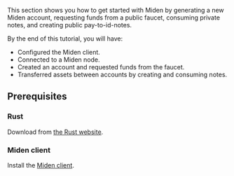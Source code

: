 This section shows you how to get started with Miden by generating a new Miden account, requesting funds from a public faucet, consuming private notes, and creating public pay-to-id-notes.  

By the end of this tutorial, you will have:

- Configured the Miden client.
- Connected to a Miden node. 
- Created an account and requested funds from the faucet.
- Transferred assets between accounts by creating and consuming notes.

## Prerequisites

### Rust

Download from [the Rust website](https://www.rust-lang.org/learn/get-started).

### Miden client

Install the [Miden client](https://docs.polygon.technology/miden/miden-client/install-and-run/).

</br>